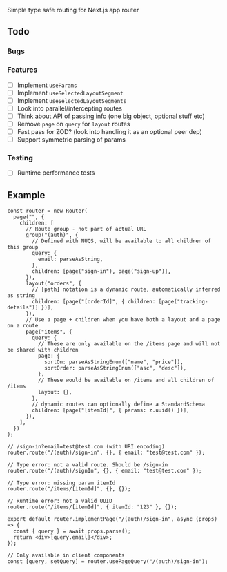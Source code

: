 Simple type safe routing for Next.js app router

## Todo

### Bugs

### Features

- [ ] Implement `useParams`
- [ ] Implement `useSelectedLayoutSegment`
- [ ] Implement `useSelectedLayoutSegments`
- [ ] Look into parallel/intercepting routes
- [ ] Think about API of passing info (one big object, optional stuff etc)
- [ ] Remove `page` on `query` for `layout` routes
- [ ] Fast pass for ZOD? (look into handling it as an optional peer dep)
- [ ] Support symmetric parsing of params

### Testing

- [ ] Runtime performance tests

## Example

```tsx
const router = new Router(
  page("", {
    children: [
      // Route group - not part of actual URL
      group("(auth)", {
        // Defined with NUQS, will be available to all children of this group
        query: {
          email: parseAsString,
        },
        children: [page("sign-in"), page("sign-up")],
      }),
      layout("orders", {
        // [path] notation is a dynamic route, automatically inferred as string
        children: [page("[orderId]", { children: [page("tracking-details")] })],
      }),
      // Use a page + children when you have both a layout and a page on a route
      page("items", {
        query: {
          // These are only available on the /items page and will not be shared with children
          page: {
            sortOn: parseAsStringEnum(["name", "price"]),
            sortOrder: parseAsStringEnum(["asc", "desc"]),
          },
          // These would be available on /items and all children of /items
          layout: {},
        },
        // dynamic routes can optionally define a StandardSchema
        children: [page("[itemId]", { params: z.uuid() })],
      }),
    ],
  })
);

// /sign-in?email=test@test.com (with URI encoding)
router.route("/(auth)/sign-in", {}, { email: "test@test.com" });

// Type error: not a valid route. Should be /sign-in
router.route("/(auth)/signIn", {}, { email: "test@test.com" });

// Type error: missing param itemId
router.route("/items/[itemId]", {}, {});

// Runtime error: not a valid UUID
router.route("/items/[itemId]", { itemId: "123" }, {});

export default router.implementPage("/(auth)/sign-in", async (props) => {
  const { query } = await props.parse();
  return <div>{query.email}</div>;
});

// Only available in client components
const [query, setQuery] = router.usePageQuery("/(auth)/sign-in");
```
